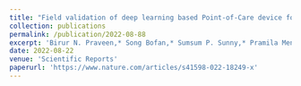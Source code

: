 ```yaml
---
title: "Field validation of deep learning based Point-of-Care device for early detection of oral malignant and potentially malignant disorders"
collection: publications
permalink: /publication/2022-08-88
excerpt: 'Birur N. Praveen,* Song Bofan,* Sumsum P. Sunny,* Pramila Mendonca, Nirza Mukhia, Shaobai Li, Sanjana Patrick et al. "Field validation of deep learning based Point-of-Care device for early detection of oral malignant and potentially malignant disorders." Scientific Reports 12, no. 1 (2022): 14283.'
date: 2022-08-22
venue: 'Scientific Reports'
paperurl: 'https://www.nature.com/articles/s41598-022-18249-x'
---
```


